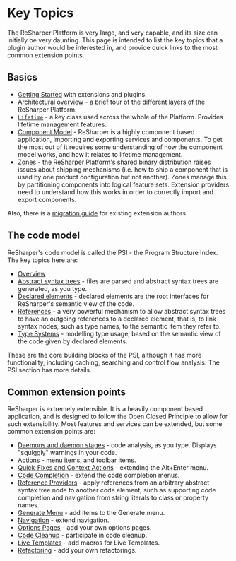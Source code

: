 ---
---

# Key Topics

The ReSharper Platform is very large, and very capable, and its size can initially be very daunting. This page is intended to list the key topics that a plugin author would be interested in, and provide quick links to the most common extension points.

## Basics

* [Getting Started](GettingStarted.md) with extensions and plugins.
* [Architectural overview](../Architecture/Overview.md) - a brief tour of the different layers of the ReSharper Platform.
* [`Lifetime`](../Platform/Lifetime.md) - a key class used across the whole of the Platform. Provides lifetime management features.
* [Component Model](../Platform/ComponentModel.md) - ReSharper is a highly component based application, importing and exporting services and components. To get the most out of it requires some understanding of how the component model works, and how it relates to lifetime management.
* [Zones](../Platform/Zones.md) - the ReSharper Platform's shared binary distribution raises issues about shipping mechanisms (i.e. how to ship a component that is used by one product configuration but not another). Zones manage this by partitioning components into logical feature sets. Extension providers need to understand how this works in order to correctly import and export components.

Also, there is a [migration guide](../Intro/WhatsNew.md) for existing extension authors.

## The code model

ReSharper's code model is called the PSI - the Program Structure Index. The key topics here are:

* [Overview](../Architecture/PSI.md)
* [Abstract syntax trees](../PSI/SyntaxTrees.md) - files are parsed and abstract syntax trees are generated, as you type.
* [Declared elements](../PSI/DeclaredElements.md) - declared elements are the root interfaces for ReSharper's semantic view of the code.
* [References](../PSI/References.md) - a very powerful mechanism to allow abstract syntax trees to have an outgoing references to a declared element, that is, to link syntax nodes, such as type names, to the semantic item they refer to.
* [Type Systems](../PSI/TypeSystems2.md) - modelling type usage, based on the semantic view of the code given by declared elements.

These are the core building blocks of the PSI, although it has more functionality, including caching, searching and control flow analysis. The PSI section has more details.

## Common extension points

ReSharper is extremely extensible. It is a heavily component based application, and is designed to follow the Open Closed Principle to allow for such extensibility. Most features and services can be extended, but some common extension points are:

* [Daemons and daemon stages](../Features/Analysis/Daemons.md) - code analysis, as you type. Displays "squiggly" warnings in your code.
* [Actions](../Features/Actions.md) - menu items, and toolbar items.
* [Quick-Fixes and Context Actions](../Features/Actions/QuickFixes.md) - extending the Alt+Enter menu.
* [Code Completion](../Features/Completion.md) - extend the code completion menus.
* [Reference Providers](../PSI/References/ReferenceProviders.md) - apply references from an arbitrary abstract syntax tree node to another code element, such as supporting code completion and navigation from string literals to class or property names.
* [Generate Menu](../Features/GenerateMenu.md) - add items to the Generate menu.
* [Navigation](../Features/Navigation.md) - extend navigation.
* [Options Pages](../Features/OptionsPages.md) - add your own options pages.
* [Code Cleanup](../Features/Tools/CodeCleanup.md) - participate in code cleanup.
* [Live Templates](../Features/LiveTemplates.md) - add macros for Live Templates.
* [Refactoring](../Features/Refactoring.md) - add your own refactorings.

